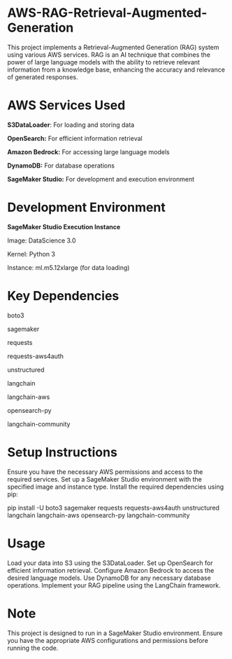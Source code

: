 # AWS-RAG-Retrieval-Augmented-Generation
This project implements a Retrieval-Augmented Generation (RAG) system using various AWS services. RAG is an AI technique that combines the power of large language models with the ability to retrieve relevant information from a knowledge base, enhancing the accuracy and relevance of generated responses.


# AWS Services Used

**S3DataLoader**: For loading and storing data

**OpenSearch:** For efficient information retrieval

**Amazon Bedrock:** For accessing large language models

**DynamoDB:** For database operations

**SageMaker Studio:** For development and execution environment


# Development Environment

**SageMaker Studio Execution Instance**

Image: DataScience 3.0

Kernel: Python 3

Instance: ml.m5.12xlarge (for data loading)


# Key Dependencies
boto3

sagemaker

requests

requests-aws4auth

unstructured

langchain

langchain-aws

opensearch-py

langchain-community

# Setup Instructions
Ensure you have the necessary AWS permissions and access to the required services.
Set up a SageMaker Studio environment with the specified image and instance type.
Install the required dependencies using pip:


pip install -U boto3 sagemaker requests requests-aws4auth unstructured langchain langchain-aws opensearch-py langchain-community

# Usage
Load your data into S3 using the S3DataLoader.
Set up OpenSearch for efficient information retrieval.
Configure Amazon Bedrock to access the desired language models.
Use DynamoDB for any necessary database operations.
Implement your RAG pipeline using the LangChain framework.

# Note
This project is designed to run in a SageMaker Studio environment. Ensure you have the appropriate AWS configurations and permissions before running the code.

